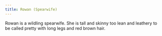 ```yaml
---
title: Rowan (Spearwife)
---
```


Rowan is a wildling spearwife. She is tall and skinny too lean and leathery to be called pretty with long legs and red brown hair.


